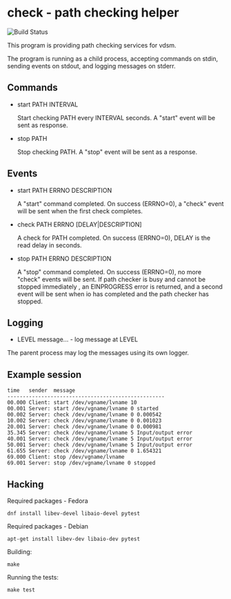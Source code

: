 # check - path checking helper

![Build Status](https://travis-ci.org/nirs/check.svg?branch=master)

This program is providing path checking services for vdsm.

The program is running as a child process, accepting commands on stdin,
sending events on stdout, and logging messages on stderr.

## Commands

- start PATH INTERVAL

  Start checking PATH every INTERVAL seconds. A "start" event will be
  sent as response.

- stop PATH

  Stop checking PATH. A "stop" event will be sent as a response.

## Events

- start PATH ERRNO DESCRIPTION

  A "start" command completed. On success (ERRNO=0), a "check" event
  will be sent when the first check completes.

- check PATH ERRNO [DELAY|DESCRIPTION]

  A check for PATH completed. On success (ERRNO=0), DELAY is the read
  delay in seconds.

- stop PATH ERRNO DESCRIPTION

  A "stop" command completed. On success (ERRNO=0), no more "check"
  events will be sent. If path checker is busy and cannot be stopped
  immediately , an EINPROGRESS error is returned, and a second event
  will be sent when io has completed and the path checker has stopped.

## Logging

- LEVEL message... - log message at LEVEL

The parent process may log the messages using its own logger.

## Example session

```
time   sender  message
---------------------------------------------------
00.000 Client: start /dev/vgname/lvname 10
00.001 Server: start /dev/vgname/lvname 0 started
00.002 Server: check /dev/vgname/lvname 0 0.000542
10.002 Server: check /dev/vgname/lvname 0 0.001023
20.001 Server: check /dev/vgname/lvname 0 0.000981
35.345 Server: check /dev/vgname/lvname 5 Input/output error
40.001 Server: check /dev/vgname/lvname 5 Input/output error
50.001 Server: check /dev/vgname/lvname 5 Input/output error
61.655 Server: check /dev/vgname/lvname 0 1.654321
69.000 Client: stop /dev/vgname/lvname
69.001 Server: stop /dev/vgname/lvname 0 stopped
```

## Hacking

Required packages - Fedora
```
dnf install libev-devel libaio-devel pytest
```

Required packages - Debian
```
apt-get install libev-dev libaio-dev pytest
```

Building:
```
make
```

Running the tests:
```
make test
```

